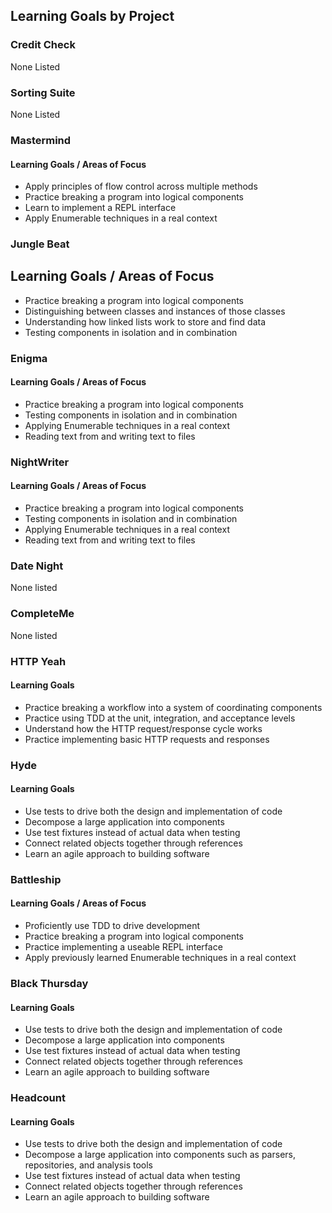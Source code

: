 ## Learning Goals by Project   

### Credit Check  
None Listed  

### Sorting Suite  
None Listed  

### Mastermind  
#### Learning Goals / Areas of Focus
*   Apply principles of flow control across multiple methods
*   Practice breaking a program into logical components
*   Learn to implement a REPL interface
*   Apply Enumerable techniques in a real context

### Jungle Beat 
## Learning Goals / Areas of Focus
* Practice breaking a program into logical components
* Distinguishing between classes and instances of those classes
* Understanding how linked lists work to store and find data
* Testing components in isolation and in combination

### Enigma  
#### Learning Goals / Areas of Focus
* Practice breaking a program into logical components
* Testing components in isolation and in combination
* Applying Enumerable techniques in a real context
* Reading text from and writing text to files

### NightWriter  
#### Learning Goals / Areas of Focus
* Practice breaking a program into logical components
* Testing components in isolation and in combination
* Applying Enumerable techniques in a real context
* Reading text from and writing text to files

### Date Night  
None listed  


### CompleteMe  
None listed  

### HTTP Yeah 
#### Learning Goals
* Practice breaking a workflow into a system of coordinating components
* Practice using TDD at the unit, integration, and acceptance levels
* Understand how the HTTP request/response cycle works
* Practice implementing basic HTTP requests and responses  

### Hyde  
#### Learning Goals
* Use tests to drive both the design and implementation of code
* Decompose a large application into components
* Use test fixtures instead of actual data when testing
* Connect related objects together through references
* Learn an agile approach to building software

### Battleship  
#### Learning Goals / Areas of Focus
* Proficiently use TDD to drive development
* Practice breaking a program into logical components
* Practice implementing a useable REPL interface
* Apply previously learned Enumerable techniques in a real context

### Black Thursday  
#### Learning Goals
*   Use tests to drive both the design and implementation of code
*   Decompose a large application into components
*   Use test fixtures instead of actual data when testing
*   Connect related objects together through references
*   Learn an agile approach to building software  

### Headcount  
#### Learning Goals
* Use tests to drive both the design and implementation of code
* Decompose a large application into components such as parsers, repositories, and analysis tools
* Use test fixtures instead of actual data when testing
* Connect related objects together through references
* Learn an agile approach to building software
